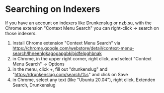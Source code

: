 # Searching on Indexers

If you have an account on indexers like Drunkenslug or nzb.su, with the Chrome extension "Context Menu Search" you can right-click -> search on those indexers.

1. Install Chrome extension "Context Menu Search" via https://chrome.google.com/webstore/detail/context-menu-search/lhneenlgkagogapgbkjbjdfelpghbnak
2. in Chrome, in the upper right corner, right click, and select "Context Menu Search" -> Options
3. in the menu, click +, fill out "drunkenslug" and "https://drunkenslug.com/search/%s" and click on Save
4. in Chrome, select any text (like "Ubuntu 20.04"), right click, Extenden Search, Drunkenslug
